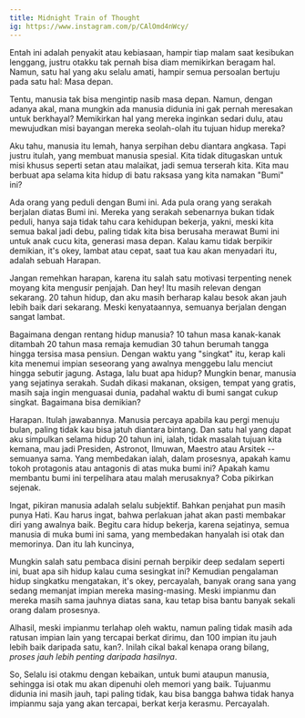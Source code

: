 ```yaml
---
title: Midnight Train of Thought
ig: https://www.instagram.com/p/CAlOmd4nWcy/
---
```


Entah ini adalah penyakit atau kebiasaan, hampir tiap malam saat kesibukan lenggang, justru otakku tak pernah bisa diam memikirkan beragam hal. Namun, satu hal yang aku selalu amati, hampir semua persoalan bertuju pada satu hal: Masa depan.

Tentu, manusia tak bisa mengintip nasib masa depan. Namun, dengan adanya akal, mana mungkin ada manusia didunia ini gak pernah meresakan untuk berkhayal? Memikirkan hal yang mereka inginkan sedari dulu, atau mewujudkan misi bayangan mereka seolah-olah itu tujuan hidup mereka?

Aku tahu, manusia itu lemah, hanya serpihan debu diantara angkasa. Tapi justru itulah, yang membuat manusia spesial. Kita tidak ditugaskan untuk misi khusus seperti setan atau malaikat, jadi semua terserah kita. Kita mau berbuat apa selama kita hidup di batu raksasa yang kita namakan "Bumi" ini?

Ada orang yang peduli dengan Bumi ini. Ada pula orang yang serakah berjalan diatas Bumi ini. Mereka yang serakah sebenarnya bukan tidak peduli, hanya saja tidak tahu cara kehidupan bekerja, yakni, meski kita semua bakal jadi debu, paling tidak kita bisa berusaha merawat Bumi ini untuk anak cucu kita, generasi masa depan. Kalau kamu tidak berpikir demikian, it's okey, lambat atau cepat, saat tua kau akan menyadari itu, adalah sebuah Harapan.

Jangan remehkan harapan, karena itu salah satu motivasi terpenting nenek moyang kita mengusir penjajah. Dan hey! Itu masih relevan dengan sekarang. 20 tahun hidup, dan aku masih berharap kalau besok akan jauh lebih baik dari sekarang. Meski kenyataannya, semuanya berjalan dengan sangat lambat.

Bagaimana dengan rentang hidup manusia? 10 tahun masa kanak-kanak ditambah 20 tahun masa remaja kemudian 30 tahun berumah tangga hingga tersisa masa pensiun. Dengan waktu yang "singkat" itu, kerap kali kita menemui impian seseorang yang awalnya menggebu lalu menciut hingga sebutir jagung. Astaga, lalu buat apa hidup? Mungkin benar, manusia yang sejatinya serakah. Sudah dikasi makanan, oksigen, tempat yang gratis, masih saja ingin menguasai dunia, padahal waktu di bumi sangat cukup singkat. Bagaimana bisa demikian?

Harapan. Itulah jawabannya. Manusia percaya apabila kau pergi menuju bulan, paling tidak kau bisa jatuh diantara bintang. Dan satu hal yang dapat aku simpulkan selama hidup 20 tahun ini, ialah, tidak masalah tujuan kita kemana, mau jadi Presiden, Astronot, Ilmuwan, Maestro atau Arsitek -- semuanya sama. Yang membedakan ialah, dalam prosesnya, apakah kamu tokoh protagonis atau antagonis di atas muka bumi ini? Apakah kamu membantu bumi ini terpelihara atau malah merusaknya? Coba pikirkan sejenak.

Ingat, pikiran manusia adalah selalu subjektif. Bahkan penjahat pun masih punya Hati. Kau harus ingat, bahwa perlakuan jahat akan pasti membakar diri yang awalnya baik. Begitu cara hidup bekerja, karena sejatinya, semua manusia di muka bumi ini sama, yang membedakan hanyalah isi otak dan memorinya. Dan itu lah kuncinya,

Mungkin salah satu pembaca disini pernah berpikir deep sedalam seperti ini, buat apa sih hidup kalau cuma sesingkat ini? Kemudian pengalaman hidup singkatku mengatakan, it's okey, percayalah, banyak orang sana yang sedang memanjat impian mereka masing-masing. Meski impianmu dan mereka masih sama jauhnya diatas sana, kau tetap bisa bantu banyak sekali orang dalam prosesnya.

Alhasil, meski impianmu terlahap oleh waktu, namun paling tidak masih ada ratusan impian lain yang tercapai berkat dirimu, dan 100 impian itu jauh lebih baik daripada satu, kan?. Inilah cikal bakal kenapa orang bilang, *proses jauh lebih penting daripada hasilnya*.

So, Selalu isi otakmu dengan kebaikan, untuk bumi ataupun manusia, sehingga isi otak mu akan dipenuhi oleh memori yang baik. Tujuanmu didunia ini masih jauh, tapi paling tidak, kau bisa bangga bahwa tidak hanya impianmu saja yang akan tercapai, berkat kerja kerasmu. Percayalah.
